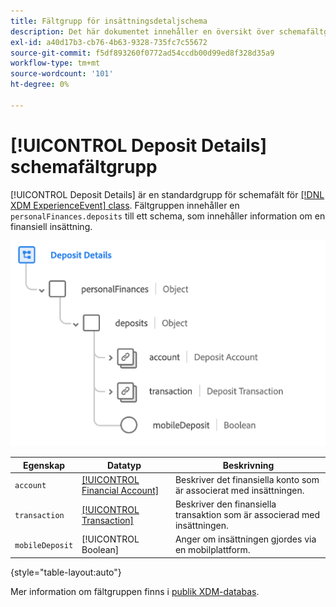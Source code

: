 ```yaml
---
title: Fältgrupp för insättningsdetaljschema
description: Det här dokumentet innehåller en översikt över schemafältgruppen Insättningsinformation.
exl-id: a40d17b3-cb76-4b63-9328-735fc7c55672
source-git-commit: f5df893260f0772ad54ccdb00d99ed8f328d35a9
workflow-type: tm+mt
source-wordcount: '101'
ht-degree: 0%

---
```


# [!UICONTROL Deposit Details] schemafältgrupp

[!UICONTROL Deposit Details] är en standardgrupp för schemafält för [[!DNL XDM ExperienceEvent] class](../../classes/experienceevent.md). Fältgruppen innehåller en `personalFinances.deposits` till ett schema, som innehåller information om en finansiell insättning.

![](../../images/field-groups/deposit-details.png)

| Egenskap | Datatyp | Beskrivning |
| --- | --- | --- |
| `account` | [[!UICONTROL Financial Account]](../../data-types/financial-account.md) | Beskriver det finansiella konto som är associerat med insättningen. |
| `transaction` | [[!UICONTROL Transaction]](../../data-types/transaction.md) | Beskriver den finansiella transaktion som är associerad med insättningen. |
| `mobileDeposit` | [!UICONTROL Boolean] | Anger om insättningen gjordes via en mobilplattform. |

{style="table-layout:auto"}

Mer information om fältgruppen finns i [publik XDM-databas](https://github.com/adobe/xdm/blob/master/docs/reference/fieldgroups/experience-event/industry-verticals/experienceevent-deposit-details.schema.json).

